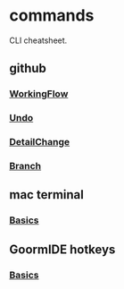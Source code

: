 # commands

CLI cheatsheet.

## github

### [WorkingFlow](github/WorkingFlow.md)

### [Undo](github/Undo.md)

### [DetailChange](github/DetailChange.md)

### [Branch](github/Branch.md)

## mac terminal

### [Basics](MacTerminal/basics.md)

## GoormIDE hotkeys

### [Basics](GoormIDE/Basics.md)
